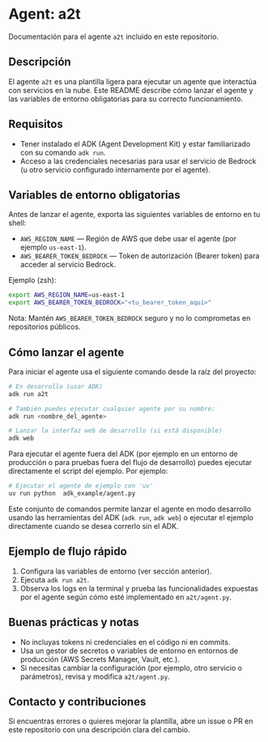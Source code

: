 # Agent: a2t

Documentación para el agente `a2t` incluido en este repositorio.

## Descripción

El agente `a2t` es una plantilla ligera para ejecutar un agente que interactúa con servicios en la nube. Este README describe cómo lanzar el agente y las variables de entorno obligatorias para su correcto funcionamiento.

## Requisitos

- Tener instalado el ADK (Agent Development Kit) y estar familiarizado con su comando `adk run`.
- Acceso a las credenciales necesarias para usar el servicio de Bedrock (u otro servicio configurado internamente por el agente).

## Variables de entorno obligatorias

Antes de lanzar el agente, exporta las siguientes variables de entorno en tu shell:

- `AWS_REGION_NAME` — Región de AWS que debe usar el agente (por ejemplo `us-east-1`).
- `AWS_BEARER_TOKEN_BEDROCK` — Token de autorización (Bearer token) para acceder al servicio Bedrock.

Ejemplo (zsh):

```zsh
export AWS_REGION_NAME=us-east-1
export AWS_BEARER_TOKEN_BEDROCK="<tu_bearer_token_aqui>"
```

Nota: Mantén `AWS_BEARER_TOKEN_BEDROCK` seguro y no lo comprometas en repositorios públicos.

## Cómo lanzar el agente

Para iniciar el agente usa el siguiente comando desde la raíz del proyecto:

```zsh
# En desarrollo (usar ADK)
adk run a2t

# También puedes ejecutar cualquier agente por su nombre:
adk run <nombre_del_agente>

# Lanzar la interfaz web de desarrollo (si está disponible)
adk web
```

Para ejecutar el agente fuera del ADK (por ejemplo en un entorno de producción o para pruebas fuera del flujo de desarrollo) puedes ejecutar directamente el script del ejemplo. Por ejemplo:

```zsh
# Ejecutar el agente de ejemplo con 'uv'
uv run python  adk_example/agent.py
```

Este conjunto de comandos permite lanzar el agente en modo desarrollo usando las herramientas del ADK (`adk run`, `adk web`) o ejecutar el ejemplo directamente cuando se desea correrlo sin el ADK.

## Ejemplo de flujo rápido

1. Configura las variables de entorno (ver sección anterior).
2. Ejecuta `adk run a2t`.
3. Observa los logs en la terminal y prueba las funcionalidades expuestas por el agente según cómo esté implementado en `a2t/agent.py`.

## Buenas prácticas y notas

- No incluyas tokens ni credenciales en el código ni en commits.
- Usa un gestor de secretos o variables de entorno en entornos de producción (AWS Secrets Manager, Vault, etc.).
- Si necesitas cambiar la configuración (por ejemplo, otro servicio o parámetros), revisa y modifica `a2t/agent.py`.

## Contacto y contribuciones

Si encuentras errores o quieres mejorar la plantilla, abre un issue o PR en este repositorio con una descripción clara del cambio.
